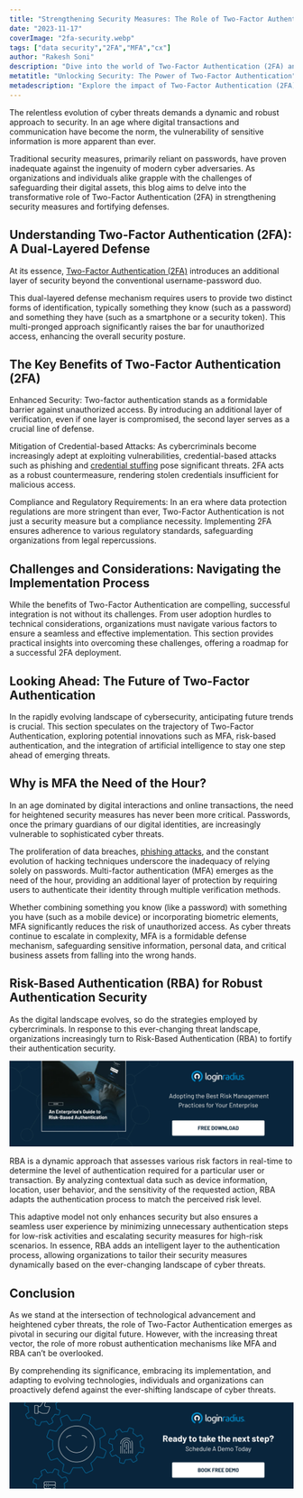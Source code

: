 ```yaml
---
title: "Strengthening Security Measures: The Role of Two-Factor Authentication (2FA)"
date: "2023-11-17"
coverImage: "2fa-security.webp"
tags: ["data security","2FA","MFA","cx"]
author: "Rakesh Soni"
description: "Dive into the world of Two-Factor Authentication (2FA) and its pivotal role in fortifying security. Discover the dual-layered defense, benefits against cyber threats, and insights on implementing MFA and RBA for a proactive defense strategy."
metatitle: "Unlocking Security: The Power of Two-Factor Authentication"
metadescription: "Explore the impact of Two-Factor Authentication (2FA) in bolstering digital security. Learn about its defense, benefits, challenges & the future with MFA & RBA."
---
```

The relentless evolution of cyber threats demands a dynamic and robust approach to security. In an age where digital transactions and communication have become the norm, the vulnerability of sensitive information is more apparent than ever. 

Traditional security measures, primarily reliant on passwords, have proven inadequate against the ingenuity of modern cyber adversaries. As organizations and individuals alike grapple with the challenges of safeguarding their digital assets, this blog aims to delve into the transformative role of Two-Factor Authentication (2FA) in strengthening security measures and fortifying defenses.

## Understanding Two-Factor Authentication (2FA): A Dual-Layered Defense

At its essence, [Two-Factor Authentication (2FA)](https://www.loginradius.com/resource/loginradius-ciam-two-factor-authentication) introduces an additional layer of security beyond the conventional username-password duo. 

This dual-layered defense mechanism requires users to provide two distinct forms of identification, typically something they know (such as a password) and something they have (such as a smartphone or a security token). This multi-pronged approach significantly raises the bar for unauthorized access, enhancing the overall security posture.

## The Key Benefits of Two-Factor Authentication (2FA)

Enhanced Security: Two-factor authentication stands as a formidable barrier against unauthorized access. By introducing an additional layer of verification, even if one layer is compromised, the second layer serves as a crucial line of defense.

Mitigation of Credential-based Attacks: As cybercriminals become increasingly adept at exploiting vulnerabilities, credential-based attacks such as phishing and [credential stuffing](https://www.loginradius.com/blog/identity/prevent-credential-stuffing-attacks/) pose significant threats. 2FA acts as a robust countermeasure, rendering stolen credentials insufficient for malicious access.

Compliance and Regulatory Requirements: In an era where data protection regulations are more stringent than ever, Two-Factor Authentication is not just a security measure but a compliance necessity. Implementing 2FA ensures adherence to various regulatory standards, safeguarding organizations from legal repercussions.

## Challenges and Considerations: Navigating the Implementation Process

While the benefits of Two-Factor Authentication are compelling, successful integration is not without its challenges. From user adoption hurdles to technical considerations, organizations must navigate various factors to ensure a seamless and effective implementation. This section provides practical insights into overcoming these challenges, offering a roadmap for a successful 2FA deployment.

## Looking Ahead: The Future of Two-Factor Authentication

In the rapidly evolving landscape of cybersecurity, anticipating future trends is crucial. This section speculates on the trajectory of Two-Factor Authentication, exploring potential innovations such as MFA, risk-based authentication, and the integration of artificial intelligence to stay one step ahead of emerging threats. 

## Why is MFA the Need of the Hour?

In an age dominated by digital interactions and online transactions, the need for heightened security measures has never been more critical. Passwords, once the primary guardians of our digital identities, are increasingly vulnerable to sophisticated cyber threats. 

The proliferation of data breaches, [phishing attacks](https://www.loginradius.com/blog/identity/phishing-for-identity/), and the constant evolution of hacking techniques underscore the inadequacy of relying solely on passwords. Multi-factor authentication (MFA) emerges as the need of the hour, providing an additional layer of protection by requiring users to authenticate their identity through multiple verification methods. 

Whether combining something you know (like a password) with something you have (such as a mobile device) or incorporating biometric elements, MFA significantly reduces the risk of unauthorized access. As cyber threats continue to escalate in complexity, MFA is a formidable defense mechanism, safeguarding sensitive information, personal data, and critical business assets from falling into the wrong hands.

## Risk-Based Authentication (RBA) for Robust Authentication Security

As the digital landscape evolves, so do the strategies employed by cybercriminals. In response to this ever-changing threat landscape, organizations increasingly turn to Risk-Based Authentication (RBA) to fortify their authentication security. 

[![GD-to-RBA](GD-to-RBA.webp)](https://www.loginradius.com/resource/an-enterprises-guide-to-risk-based-authentication/)

RBA is a dynamic approach that assesses various risk factors in real-time to determine the level of authentication required for a particular user or transaction. By analyzing contextual data such as device information, location, user behavior, and the sensitivity of the requested action, RBA adapts the authentication process to match the perceived risk level. 

This adaptive model not only enhances security but also ensures a seamless user experience by minimizing unnecessary authentication steps for low-risk activities and escalating security measures for high-risk scenarios. In essence, RBA adds an intelligent layer to the authentication process, allowing organizations to tailor their security measures dynamically based on the ever-changing landscape of cyber threats.

## Conclusion

As we stand at the intersection of technological advancement and heightened cyber threats, the role of Two-Factor Authentication emerges as pivotal in securing our digital future. However, with the increasing threat vector, the role of more robust authentication mechanisms like MFA and RBA can’t be overlooked. 

By comprehending its significance, embracing its implementation, and adapting to evolving technologies, individuals and organizations can proactively defend against the ever-shifting landscape of cyber threats. 

[![book-a-free-demo-loginradius](../../assets/book-a-demo-loginradius.webp)](https://www.loginradius.com/contact-us?utm_source=blog&utm_medium=web&utm_campaign=2fa-security-measures)